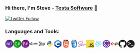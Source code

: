### Hi there, I'm Steve - [Testa Software](https://testasoftware.com) 👋  

[![Twitter Follow](https://img.shields.io/twitter/follow/steven_testa?color=1DA1F2&logo=twitter&style=for-the-badge)](https://twitter.com/intent/follow?original_referer=https%3A%2F%2Fgithub.com%2Fstesta&screen_name=steven_testa)


### Languages and Tools:

<img align="left" alt="DotNet" width="26px" src="https://raw.githubusercontent.com/github/explore/main/topics/dotnet/dotnet.png" />
<img align="left" alt="C#" width="26px" src="https://raw.githubusercontent.com/github/explore/main/topics/csharp/csharp.png" />
<img align="left" alt="F#" width="26px" src="https://raw.githubusercontent.com/github/explore/main/topics/fsharp/fsharp.png" />
<img align="left" alt="Unity" width="26px" src="https://raw.githubusercontent.com/github/explore/main/topics/unity/unity.png" />
<img align="left" alt="Haskell" width="26px" src="https://raw.githubusercontent.com/github/explore/main/topics/haskell/haskell.png" />
<img align="left" alt="Python" width="26px" src="https://raw.githubusercontent.com/github/explore/main/topics/python/python.png" />
<img align="left" alt="C++" width="26px" src="https://raw.githubusercontent.com/github/explore/main/topics/cpp/cpp.png" />
<img align="left" alt="HTML5" width="26px" src="https://raw.githubusercontent.com/github/explore/main/topics/html/html.png" />
<img align="left" alt="CSS3" width="26px" src="https://raw.githubusercontent.com/github/explore/main/topics/css/css.png" />
<img align="left" alt="Sass" width="26px" src="https://raw.githubusercontent.com/github/explore/main/topics/sass/sass.png" />
<img align="left" alt="JavaScript" width="26px" src="https://raw.githubusercontent.com/github/explore/main/topics/javascript/javascript.png" />
<img align="left" alt="React" width="26px" src="https://raw.githubusercontent.com/github/explore/main/topics/react/react.png" />
<img align="left" alt="Gatsby" width="26px" src="https://raw.githubusercontent.com/github/explore/main/topics/gatsby/gatsby.png" />
<img align="left" alt="Git" width="26px" src="https://raw.githubusercontent.com/github/explore/main/topics/git/git.png" />
<img align="left" alt="GitHub" width="26px" src="https://raw.githubusercontent.com/github/explore/main/topics/github/github.png" />
<img align="left" alt="Terminal" width="26px" src="https://raw.githubusercontent.com/github/explore/main/topics/terminal/terminal.png" />

[website]: https://testasoftware.com
[twitter]: https://twitter.com/steven_testa
[linkedin]: https://www.linkedin.com/in/stevendtesta/
